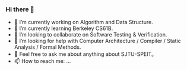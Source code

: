 ### Hi there 👋

<!--
**definfo/definfo** is a ✨ _special_ ✨ repository because its `README.md` (this file) appears on your GitHub profile.

Here are some ideas to get you started:

- 🔭 I’m currently working on ...
- 🌱 I’m currently learning ...
- 👯 I’m looking to collaborate on ...
- 🤔 I’m looking for help with ...
- 💬 Ask me about ...
- 📫 How to reach me: ...
- 😄 Pronouns: ...
- ⚡ Fun fact: ...
-->

- 🔭 I’m currently working on Algorithm and Data Structure.
- 🌱 I’m currently learning Berkeley CS61B.
- 👯 I’m looking to collaborate on Software Testing & Verification.
- 🤔 I’m looking for help with Computer Architecture / Compiler / Static Analysis / Formal Methods.
- 💬 Feel free to ask me about anything about SJTU-SPEIT。
- 📫 How to reach me: ...
